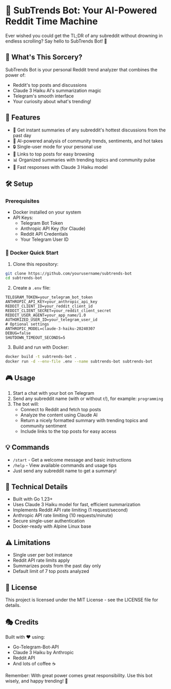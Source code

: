 # 🤖 SubTrends Bot: Your AI-Powered Reddit Time Machine

Ever wished you could get the TL;DR of any subreddit without drowning in endless scrolling? Say hello to SubTrends Bot! 🎉

## 🌟 What's This Sorcery?

SubTrends Bot is your personal Reddit trend analyzer that combines the power of:
- Reddit's top posts and discussions
- Claude 3 Haiku AI's summarization magic
- Telegram's smooth interface
- Your curiosity about what's trending!

## 🚀 Features

- 🎯 Get instant summaries of any subreddit's hottest discussions from the past day
- 🧠 AI-powered analysis of community trends, sentiments, and hot takes
- 🔒 Single-user mode for your personal use
- 🔗 Links to top posts for easy browsing
- 📊 Organized summaries with trending topics and community pulse
- 🚀 Fast responses with Claude 3 Haiku model

## 🛠️ Setup

### Prerequisites

- Docker installed on your system
- API Keys:
  - Telegram Bot Token
  - Anthropic API Key (for Claude)
  - Reddit API Credentials
  - Your Telegram User ID

### 🐳 Docker Quick Start

1. Clone this repository:
```bash
git clone https://github.com/yourusername/subtrends-bot
cd subtrends-bot
```

2. Create a `.env` file:
```env
TELEGRAM_TOKEN=your_telegram_bot_token
ANTHROPIC_API_KEY=your_anthropic_api_key
REDDIT_CLIENT_ID=your_reddit_client_id
REDDIT_CLIENT_SECRET=your_reddit_client_secret
REDDIT_USER_AGENT=your_app_name/1.0
AUTHORIZED_USER_ID=your_telegram_user_id
# Optional settings
ANTHROPIC_MODEL=claude-3-haiku-20240307
DEBUG=false
SHUTDOWN_TIMEOUT_SECONDS=5
```

3. Build and run with Docker:
```bash
docker build -t subtrends-bot .
docker run -d --env-file .env --name subtrends-bot subtrends-bot
```

## 🎮 Usage

1. Start a chat with your bot on Telegram
2. Send any subreddit name (with or without r/), for example: `programming`
3. The bot will:
   - Connect to Reddit and fetch top posts
   - Analyze the content using Claude AI
   - Return a nicely formatted summary with trending topics and community sentiment
   - Include links to the top posts for easy access

## 💡 Commands

- `/start` - Get a welcome message and basic instructions
- `/help` - View available commands and usage tips
- Just send any subreddit name to get a summary!

## 🔧 Technical Details

- Built with Go 1.23+
- Uses Claude 3 Haiku model for fast, efficient summarization
- Implements Reddit API rate limiting (1 request/second)
- Anthropic API rate limiting (10 requests/minute)
- Secure single-user authentication
- Docker-ready with Alpine Linux base

## ⚠️ Limitations

- Single user per bot instance
- Reddit API rate limits apply
- Summarizes posts from the past day only
- Default limit of 7 top posts analyzed

## 📜 License

This project is licensed under the MIT License - see the LICENSE file for details.

## 🎭 Credits

Built with ❤️ using:
- Go-Telegram-Bot-API
- Claude 3 Haiku by Anthropic
- Reddit API
- And lots of coffee ☕

Remember: With great power comes great responsibility. Use this bot wisely, and happy trending! 🚀
